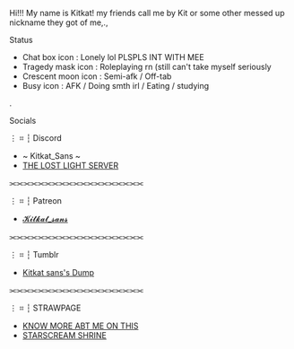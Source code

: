  Hi!!! My name is Kitkat! my friends call me by Kit or some other messed up nickname they got of me,.,

 Status
  - Chat box icon : Lonely lol PLSPLS INT WITH MEE
  - Tragedy mask icon : Roleplaying rn (still can't take myself seriously
  - Crescent moon icon : Semi-afk / Off-tab
  - Busy icon : AFK / Doing smth irl / Eating / studying


.


Socials

⋮ ⌗ ┆ Discord
  - ~ Kitkat_Sans ~
  - [THE LOST LIGHT SERVER](https://discord.gg/RaCc5WphvV)

⫘⫘⫘⫘⫘⫘⫘⫘⫘⫘⫘⫘⫘⫘⫘⫘⫘⫘⫘

⋮ ⌗ ┆ Patreon
  - [𝓚𝓲𝓽𝓴𝓪𝓽_𝓼𝓪𝓷𝓼](https://www.patreon.com/c/broisaskeletonandrobotpounder)

⫘⫘⫘⫘⫘⫘⫘⫘⫘⫘⫘⫘⫘⫘⫘⫘⫘⫘⫘

⋮ ⌗ ┆ Tumblr
  - [Kitkat sans's Dump](https://www.tumblr.com/kitkat-sans)

⫘⫘⫘⫘⫘⫘⫘⫘⫘⫘⫘⫘⫘⫘⫘⫘⫘⫘⫘

⋮ ⌗ ┆ STRAWPAGE
  - [KNOW MORE ABT ME ON THIS](https://introduction-to-pt.straw.page/)
  - [STARSCREAM SHRINE](https://starscream-shrine.straw.page/)
